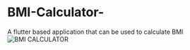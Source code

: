 # BMI-Calculator-
A  flutter based application that can be used to calculate BMI
![BMI CALCULATOR](https://github.com/vatsshivam99/BMI-Calculator-/blob/main/Images/bmi_calculator.gif)
